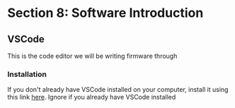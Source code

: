 # Section 8: Software Introduction

## VSCode

This is the code editor we will be writing firmware through

### Installation

If you don't already have VSCode installed on your computer, install it using this link [here](https://code.visualstudio.com/download). Ignore if you already have VSCode installed
